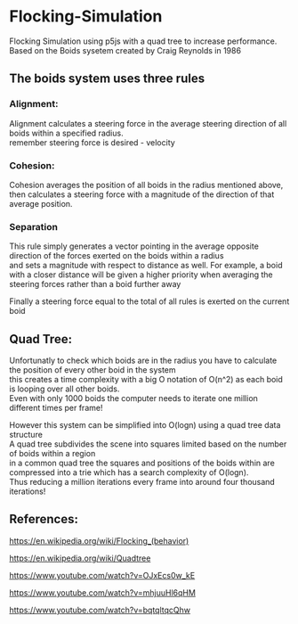 # Flocking-Simulation

Flocking Simulation using p5js with a quad tree to increase performance. </br>
Based on the Boids sysetem created by Craig Reynolds in 1986 </br>

## The boids system uses three rules </br>

### Alignment: </br>
Alignment calculates a steering force in the average steering direction of all boids within a specified radius. </br>
remember steering force is desired - velocity

### Cohesion: </br>
Cohesion averages the position of all boids in the radius mentioned above, </br>
then calculates a steering force with a magnitude of the direction of that average position.

### Separation
This rule simply generates a vector pointing in the average opposite direction of the forces exerted on the boids within a radius </br>
and sets a magnitude with respect to distance as well.
For example, a boid with a closer distance will be given a higher priority when averaging the steering forces rather than a boid further away
</br>

Finally a steering force equal to the total of all rules is exerted on the current boid

## Quad Tree:
Unfortunatly to check which boids are in the radius you have to calculate the position of every other boid in the system </br>
this creates a time complexity with a big O notation of O(n^2) as each boid is looping over all other boids. </br>
Even with only 1000 boids the computer needs to iterate one million different times per frame!</br>

However this system can be simplified into O(logn) using a quad tree data structure </br>
A quad tree subdivides the scene into squares limited based on the number of boids within a region </br>
in a common quad tree the squares and positions of the boids within are compressed into a trie which has a search complexity of O(logn).</br>
Thus reducing a million iterations every frame into around four thousand iterations! </br>







## References:
https://en.wikipedia.org/wiki/Flocking_(behavior)

https://en.wikipedia.org/wiki/Quadtree

https://www.youtube.com/watch?v=OJxEcs0w_kE

https://www.youtube.com/watch?v=mhjuuHl6qHM

https://www.youtube.com/watch?v=bqtqltqcQhw
